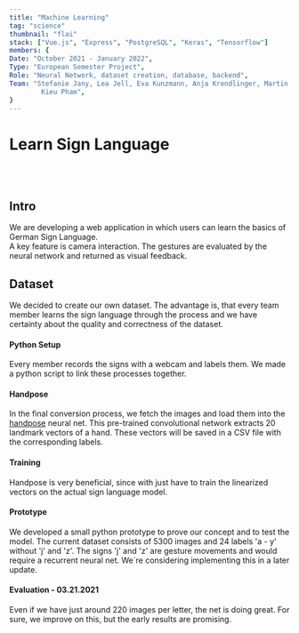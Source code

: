 ```yaml
---
title: "Machine Learning"
tag: "science"
thumbnail: "flai"
stack: ["Vue.js", "Express", "PostgreSQL", "Keras", "Tensorflow"]
members: {
Date: "October 2021 - January 2022",
Type: "European Semester Project",         
Role: "Neural Network, dataset creation, database, backend",
Team: "Stefanie Jany, Lea Jell, Eva Kunzmann, Anja Krendlinger, Martin Kohnle, Moritz Kronberger,
        Kieu Pham",
}
---
```


# Learn Sign Language

<tech-stack :stack="stack"></tech-stack>

<team :members="members"></team>

<br /> <br />

<image-loader height="large_wide" image="science/flai/flai_titel"></image-loader>

## Intro

We are developing a web application in which users can learn the basics of German Sign Language. <br /> A key feature is camera interaction. The gestures are evaluated by the neural network and returned as visual feedback.

## Dataset

We decided to create our own dataset. The advantage is, that every team member learns the sign language through the process and we have certainty about the quality and correctness of the dataset.

#### Python Setup

Every member records the signs with a webcam and labels them. We made a python script to link these processes together.

#### Handpose

In the final conversion process, we fetch the images and load them into the [handpose](https://google.github.io/mediapipe/solutions/hands.html) neural net. This pre-trained convolutional network extracts 20 landmark vectors of a hand. These vectors will be saved in a CSV file with the corresponding labels.

#### Training

Handpose is very beneficial, since with just have to train the linearized vectors on the actual sign language model.

#### Prototype

We developed a small python prototype to prove our concept and to test the model.
The current dataset consists of 5300 images and 24 labels 'a - y' without 'j' and 'z'. The signs
'j' and 'z' are gesture movements and would require a recurrent neural net. We´re considering
implementing this in a later update.

#### Evaluation - 03.21.2021

Even if we have just around 220 images per letter, the net is doing great. For sure, we improve on this, but the early results are promising.

<image-loader height="medium_wide" image="science/flai/conf"></image-loader>
